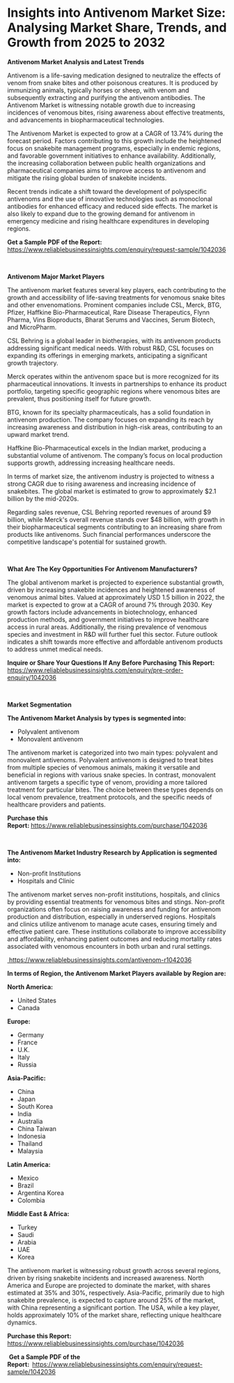 <p><h1>Insights into Antivenom Market Size: Analysing Market Share, Trends, and Growth from 2025 to 2032</h1></p><p><strong>Antivenom Market Analysis and Latest Trends</strong></p>
<p><p>Antivenom is a life-saving medication designed to neutralize the effects of venom from snake bites and other poisonous creatures. It is produced by immunizing animals, typically horses or sheep, with venom and subsequently extracting and purifying the antivenom antibodies. The Antivenom Market is witnessing notable growth due to increasing incidences of venomous bites, rising awareness about effective treatments, and advancements in biopharmaceutical technologies.</p><p>The Antivenom Market is expected to grow at a CAGR of 13.74% during the forecast period. Factors contributing to this growth include the heightened focus on snakebite management programs, especially in endemic regions, and favorable government initiatives to enhance availability. Additionally, the increasing collaboration between public health organizations and pharmaceutical companies aims to improve access to antivenom and mitigate the rising global burden of snakebite incidents.</p><p>Recent trends indicate a shift toward the development of polyspecific antivenoms and the use of innovative technologies such as monoclonal antibodies for enhanced efficacy and reduced side effects. The market is also likely to expand due to the growing demand for antivenom in emergency medicine and rising healthcare expenditures in developing regions.</p></p>
<p><strong>Get a Sample PDF of the Report:&nbsp;</strong> <a href="https://www.reliablebusinessinsights.com/enquiry/request-sample/1042036?utm_campaign=2925&utm_medium=2&utm_source=Github&utm_content=ia&utm_term=19042025&utm_id=antivenom">https://www.reliablebusinessinsights.com/enquiry/request-sample/1042036</a></p>
<p>&nbsp;</p>
<p><strong>Antivenom Major Market Players</strong></p>
<p><p>The antivenom market features several key players, each contributing to the growth and accessibility of life-saving treatments for venomous snake bites and other envenomations. Prominent companies include CSL, Merck, BTG, Pfizer, Haffkine Bio-Pharmaceutical, Rare Disease Therapeutics, Flynn Pharma, Vins Bioproducts, Bharat Serums and Vaccines, Serum Biotech, and MicroPharm.</p><p>CSL Behring is a global leader in biotherapies, with its antivenom products addressing significant medical needs. With robust R&D, CSL focuses on expanding its offerings in emerging markets, anticipating a significant growth trajectory.</p><p>Merck operates within the antivenom space but is more recognized for its pharmaceutical innovations. It invests in partnerships to enhance its product portfolio, targeting specific geographic regions where venomous bites are prevalent, thus positioning itself for future growth.</p><p>BTG, known for its specialty pharmaceuticals, has a solid foundation in antivenom production. The company focuses on expanding its reach by increasing awareness and distribution in high-risk areas, contributing to an upward market trend.</p><p>Haffkine Bio-Pharmaceutical excels in the Indian market, producing a substantial volume of antivenom. The company’s focus on local production supports growth, addressing increasing healthcare needs.</p><p>In terms of market size, the antivenom industry is projected to witness a strong CAGR due to rising awareness and increasing incidence of snakebites. The global market is estimated to grow to approximately $2.1 billion by the mid-2020s.</p><p>Regarding sales revenue, CSL Behring reported revenues of around $9 billion, while Merck's overall revenue stands over $48 billion, with growth in their biopharmaceutical segments contributing to an increasing share from products like antivenoms. Such financial performances underscore the competitive landscape's potential for sustained growth.</p></p>
<p>&nbsp;</p>
<p><strong>What Are The Key Opportunities For Antivenom Manufacturers?</strong></p>
<p><p>The global antivenom market is projected to experience substantial growth, driven by increasing snakebite incidences and heightened awareness of venomous animal bites. Valued at approximately USD 1.5 billion in 2022, the market is expected to grow at a CAGR of around 7% through 2030. Key growth factors include advancements in biotechnology, enhanced production methods, and government initiatives to improve healthcare access in rural areas. Additionally, the rising prevalence of venomous species and investment in R&D will further fuel this sector. Future outlook indicates a shift towards more effective and affordable antivenom products to address unmet medical needs.</p></p>
<p><strong>Inquire or Share Your Questions If Any Before Purchasing This Report:</strong> <a href="https://www.reliablebusinessinsights.com/enquiry/pre-order-enquiry/1042036?utm_campaign=2925&utm_medium=2&utm_source=Github&utm_content=ia&utm_term=19042025&utm_id=antivenom">https://www.reliablebusinessinsights.com/enquiry/pre-order-enquiry/1042036</a></p>
<p>&nbsp;</p>
<p><strong>Market Segmentation</strong></p>
<p><strong>The Antivenom Market Analysis by types is segmented into:</strong></p>
<p><ul><li>Polyvalent antivenom</li><li>Monovalent antivenom</li></ul></p>
<p><p>The antivenom market is categorized into two main types: polyvalent and monovalent antivenoms. Polyvalent antivenom is designed to treat bites from multiple species of venomous animals, making it versatile and beneficial in regions with various snake species. In contrast, monovalent antivenom targets a specific type of venom, providing a more tailored treatment for particular bites. The choice between these types depends on local venom prevalence, treatment protocols, and the specific needs of healthcare providers and patients.</p></p>
<p><strong>Purchase this Report:&nbsp;</strong><a href="https://www.reliablebusinessinsights.com/purchase/1042036?utm_campaign=2925&utm_medium=2&utm_source=Github&utm_content=ia&utm_term=19042025&utm_id=antivenom">https://www.reliablebusinessinsights.com/purchase/1042036</a></p>
<p>&nbsp;</p>
<p><strong>The Antivenom Market Industry Research by Application is segmented into:</strong></p>
<p><ul><li>Non-profit Institutions</li><li>Hospitals and Clinic</li></ul></p>
<p><p>The antivenom market serves non-profit institutions, hospitals, and clinics by providing essential treatments for venomous bites and stings. Non-profit organizations often focus on raising awareness and funding for antivenom production and distribution, especially in underserved regions. Hospitals and clinics utilize antivenom to manage acute cases, ensuring timely and effective patient care. These institutions collaborate to improve accessibility and affordability, enhancing patient outcomes and reducing mortality rates associated with venomous encounters in both urban and rural settings.</p></p>
<p><a href="https://www.reliablebusinessinsights.com/antivenom-r1042036?utm_campaign=2925&utm_medium=2&utm_source=Github&utm_content=ia&utm_term=19042025&utm_id=antivenom">&nbsp;https://www.reliablebusinessinsights.com/antivenom-r1042036</a></p>
<p><strong>In terms of Region, the Antivenom Market Players available by Region are:</strong></p>
<p>
    <p> <strong> North America: </strong>
        <ul>
            <li>United States</li>
            <li>Canada</li>
        </ul>
        </p> 
    <p> <strong> Europe: </strong>
        <ul>
            <li>Germany</li>
            <li>France</li>
            <li>U.K.</li>
            <li>Italy</li>
            <li>Russia</li>
        </ul>
        </p> 
    <p> <strong> Asia-Pacific: </strong>
        <ul>
            <li>China</li>
            <li>Japan</li>
            <li>South Korea</li>
            <li>India</li>
            <li>Australia</li>
            <li>China Taiwan</li>
            <li>Indonesia</li>
            <li>Thailand</li>
            <li>Malaysia</li>
        </ul>
        </p> 
    <p> <strong> Latin America: </strong>
        <ul>
            <li>Mexico</li>
            <li>Brazil</li>
            <li>Argentina Korea</li>
            <li>Colombia</li>
        </ul>
        </p> 
    <p> <strong> Middle East & Africa: </strong>
        <ul>
            <li>Turkey</li>
            <li>Saudi</li>
            <li>Arabia</li>
            <li>UAE</li>
            <li>Korea</li>
        </ul>
    </p>
    </p>
<p><p>The antivenom market is witnessing robust growth across several regions, driven by rising snakebite incidents and increased awareness. North America and Europe are projected to dominate the market, with shares estimated at 35% and 30%, respectively. Asia-Pacific, primarily due to high snakebite prevalence, is expected to capture around 25% of the market, with China representing a significant portion. The USA, while a key player, holds approximately 10% of the market share, reflecting unique healthcare dynamics.</p></p>
<p><strong>Purchase this Report: </strong><a href="https://www.reliablebusinessinsights.com/purchase/1042036?utm_campaign=2925&utm_medium=2&utm_source=Github&utm_content=ia&utm_term=19042025&utm_id=antivenom">https://www.reliablebusinessinsights.com/purchase/1042036</a></p>
<p>&nbsp;<strong>Get a Sample PDF of the Report:&nbsp;&nbsp;</strong><a href="https://www.reliablebusinessinsights.com/enquiry/request-sample/1042036?utm_campaign=2925&utm_medium=2&utm_source=Github&utm_content=ia&utm_term=19042025&utm_id=antivenom">https://www.reliablebusinessinsights.com/enquiry/request-sample/1042036</a></p>
<p><strong></strong></p>
<p><p></p><p></p><p></p></p>